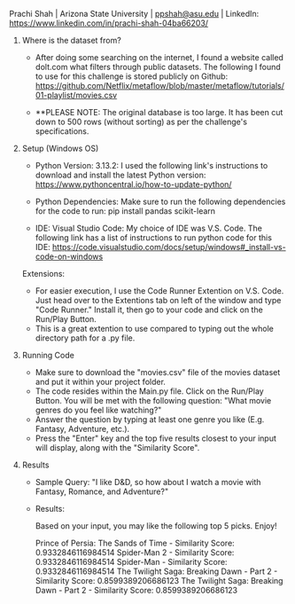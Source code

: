 Prachi Shah | Arizona State University | ppshah@asu.edu | LinkedIn: https://www.linkedin.com/in/prachi-shah-04ba66203/


1) Where is the dataset from?

    - After doing some searching on the internet, I found a website called dolt.com what filters through public datasets. The following I found to use for this challenge is stored publicly on Github: https://github.com/Netflix/metaflow/blob/master/metaflow/tutorials/01-playlist/movies.csv
    
    - **PLEASE NOTE: The original database is too large. It has been cut down to 500 rows (without sorting) as per the challenge's specifications. 

2) Setup (Windows OS)

    - Python Version: 3.13.2:
    I used the following link's instructions to download and install the latest Python version:
    https://www.pythoncentral.io/how-to-update-python/

    - Python Dependencies:
    Make sure to run the following dependencies for the code to run:
        pip install pandas scikit-learn

    - IDE: Visual Studio Code:
    My choice of IDE was V.S. Code. The following link has a list of instructions to run python code for this IDE:
    https://code.visualstudio.com/docs/setup/windows#_install-vs-code-on-windows

    Extensions:
    - For easier execution, I use the Code Runner Extention on V.S. Code. Just head over to the Extentions tab on left of the window and type "Code Runner." Install it, then go to your code and click on the Run/Play Button. 
    - This is a great extention to use compared to typing out the whole directory path for a .py file.

3) Running Code

    - Make sure to download the "movies.csv" file of the movies dataset and put it within your project folder.
    - The code resides within the Main.py file. Click on the Run/Play Button. You will be met with the following question: "What movie genres do you feel like watching?"
    - Answer the question by typing at least one genre you like (E.g. Fantasy, Adventure, etc.).
    - Press the "Enter" key and the top five results closest to your input will display, along with the "Similarity Score".

4) Results

    - Sample Query: "I like D&D, so how about I watch a movie with Fantasy, Romance, and Adventure?"
    - Results: 

        Based on your input, you may like the following top 5 picks. Enjoy!

        Prince of Persia: The Sands of Time - Similarity Score: 0.9332846116984514
        Spider-Man 2 - Similarity Score: 0.9332846116984514
        Spider-Man - Similarity Score: 0.9332846116984514
        The Twilight Saga: Breaking Dawn - Part 2 - Similarity Score: 0.8599389206686123
        The Twilight Saga: Breaking Dawn - Part 2 - Similarity Score: 0.8599389206686123

